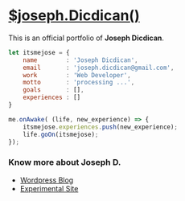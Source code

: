 # [$joseph.Dicdican()](https://josephdicdican.github.io)

This is an official portfolio of **Joseph Dicdican**.

```js
let itsmejose = {
    name        : 'Joseph Dicdican',
    email       : 'joseph.dicdican@gmail.com',
    work        : 'Web Developer',
    motto       : 'processing ...',
    goals       : [],
    experiences : []
}

me.onAwake( (life, new_experience) => {
    itsmejose.experiences.push(new_experience);
    life.goOn(itsmejose);    
});
```

### Know more about Joseph D.

- [Wordpress Blog](https://itsmejose.wordpress.com/)
- [Experimental Site](http://josephdicdican.byethost33.com)
